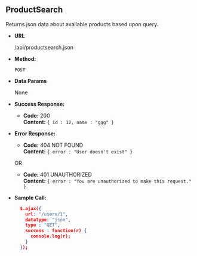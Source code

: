 **ProductSearch**
----
  Returns json data about available products based upon query.

* **URL**

  /api/productsearch.json

* **Method:**

  `POST`

* **Data Params**

  None

* **Success Response:**

  * **Code:** 200 <br />
    **Content:** `{ id : 12, name : "ggg" }`
 
* **Error Response:**

  * **Code:** 404 NOT FOUND <br />
    **Content:** `{ error : "User doesn't exist" }`

  OR

  * **Code:** 401 UNAUTHORIZED <br />
    **Content:** `{ error : "You are unauthorized to make this request." }`

* **Sample Call:**

  ```json
    $.ajax({
      url: "/users/1",
      dataType: "json",
      type : "GET",
      success : function(r) {
        console.log(r);
      }
    });
  ```
